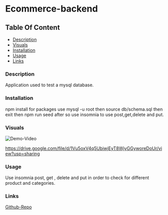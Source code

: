 # Ecommerce-backend

## Table Of Content

- [Description](#Description)
- [Visuals](#Visuals)
- [Installation](#Installation)
- [Usage](#Usage)
- [Links](#Links)

### Description

Application used to test a mysql database.

### Installation

npm install for packages
use mysql -u root
then source db/schema.sql
then exit
then npm run seed
after so use insomnia to use post,get,delete and put.

### Visuals

![Demo-Video](https://drive.google.com/file/d/1Vu5oxV4q5UbiwjEyT8WjyGGyworeDoUr/view?usp=sharing)

https://drive.google.com/file/d/1Vu5oxV4q5UbiwjEyT8WjyGGyworeDoUr/view?usp=sharing

### Usage

Use insomnia post, get , delete and put in order to check for different product and categories.

### Links

[Github-Repo](https://github.com/FatherWolf/ecommerce-backend)
